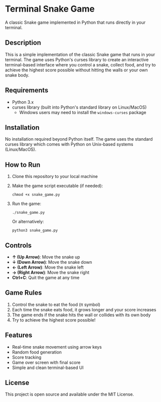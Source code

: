 # Terminal Snake Game

A classic Snake game implemented in Python that runs directly in your terminal.

## Description

This is a simple implementation of the classic Snake game that runs in your terminal. The game uses Python's curses library to create an interactive terminal-based interface where you control a snake, collect food, and try to achieve the highest score possible without hitting the walls or your own snake body.

## Requirements

- Python 3.x
- curses library (built into Python's standard library on Linux/MacOS)
  - Windows users may need to install the `windows-curses` package

## Installation

No installation required beyond Python itself. The game uses the standard curses library which comes with Python on Unix-based systems (Linux/MacOS).

## How to Run

1. Clone this repository to your local machine
2. Make the game script executable (if needed):
   ```
   chmod +x snake_game.py
   ```
3. Run the game:
   ```
   ./snake_game.py
   ```
   
   Or alternatively:
   ```
   python3 snake_game.py
   ```

## Controls

- **↑ (Up Arrow)**: Move the snake up
- **↓ (Down Arrow)**: Move the snake down
- **← (Left Arrow)**: Move the snake left
- **→ (Right Arrow)**: Move the snake right
- **Ctrl+C**: Quit the game at any time

## Game Rules

1. Control the snake to eat the food (π symbol)
2. Each time the snake eats food, it grows longer and your score increases
3. The game ends if the snake hits the wall or collides with its own body
4. Try to achieve the highest score possible!

## Features

- Real-time snake movement using arrow keys
- Random food generation
- Score tracking
- Game over screen with final score
- Simple and clean terminal-based UI

## License

This project is open source and available under the MIT License.

